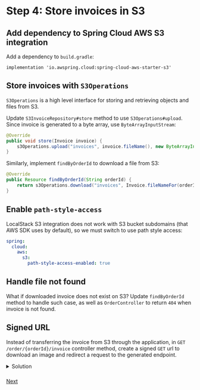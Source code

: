 # Step 4: Store invoices in S3

## Add dependency to Spring Cloud AWS S3 integration

Add a dependency to `build.gradle`:

```
implementation 'io.awspring.cloud:spring-cloud-aws-starter-s3'
```

## Store invoices with `S3Operations`

`S3Operations` is a high level interface for storing and retrieving objects and files from S3.

Update `S3InvoiceRepository#store` method to use `S3Operations#upload`. Since invoice is generated to a byte array, use `ByteArrayInputStream`:

```java
@Override
public void store(Invoice invoice) {
    s3Operations.upload("invoices", invoice.fileName(), new ByteArrayInputStream(invoice.content()));
}
```

Similarly, implement `findByOrderId` to download a file from S3:

```java
@Override
public Resource findByOrderId(String orderId) {
    return s3Operations.download("invoices", Invoice.fileNameFor(orderId));
}
```

## Enable `path-style-access`

LocalStack S3 integration does not work with S3 bucket subdomains (that AWS SDK uses by default), so we must switch to use path style access:

```yml
spring:
  cloud:
    aws:
      s3:
        path-style-access-enabled: true
```

## Handle file not found

What if downloaded invoice does not exist on S3? Update `findByOrderId` method to handle such case, as well as `OrderController` to return `404` when invoice is not found.

## Signed URL

Instead of transferring the invoice from S3 through the application, in `GET /order/{orderId}/invoice` controller method, create a signed `GET` url to download an image and redirect a request to the generated endpoint.

<details>
<summary>Solution</summary>

```java
@Override
public URL findGetUrlByOrderId(String orderId) {
    return s3Operations.createSignedGetURL("invoices", Invoice.fileNameFor(orderId), Duration.ofMinutes(10));
}
```
</details>

### 
[Next](step-5-notify-user-about-generated-invoice.md)